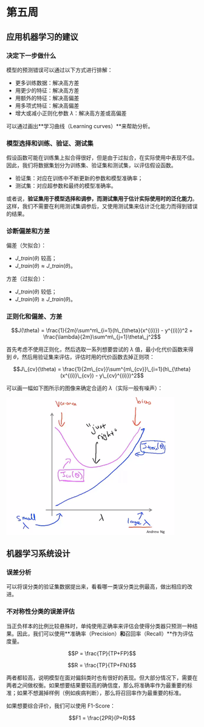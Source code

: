 # 第五周

## 应用机器学习的建议

### 决定下一步做什么

模型的预测错误可以通过以下方式进行排解：

* 更多训练数据：解决高方差
* 用更少的特征：解决高方差
* 用额外的特征：解决高偏差
* 用多项式特征：解决高偏差
* 增大或减小正则化参数 $\lambda$：解决高方差或高偏差

可以通过画出**学习曲线（Learning curves）**来帮助分析。

### 模型选择和训练、验证、测试集

假设函数可能在训练集上拟合得很好，但是由于过拟合，在实际使用中表现不佳。因此，我们将数据集划分为训练集、验证集和测试集，以评估假设函数。

* 验证集：对应在训练中不断更新的参数和模型准确率；
* 测试集：对应超参数和最终的模型准确率。

或者说，**验证集用于模型选择和调参，而测试集用于估计实际使用时的泛化能力**。这样，我们不需要在利用测试集调参后，又使用测试集来估计泛化能力而得到错误的结果。

### 诊断偏差和方差

偏差（欠拟合）：

- $J\_{train}(\theta)$ 较高；
- $J\_{train}(\theta) \approx J\_{train}(\theta)$。

方差（过拟合）：

- $J\_{train}(\theta)$ 较低；
- $J\_{train}(\theta) \geq J\_{train}(\theta)$。

### 正则化和偏差、方差

$$J(\theta) = \frac{1}{2m}\sum^m\_{i=1}(h\_{\theta}(x^{(i)}) - y^{(i)})^2 + \frac{\lambda}{2m}\sum^m\_{j=1}\theta\_j^2$$

首先考虑不使用正则化，然后选取一系列想要尝试的 $\lambda$ 值，最小化代价函数来得到 $\theta$，然后用验证集来评估，评估时用的代价函数去掉正则项：

$$J\_{cv}(\theta) = \frac{1}{2m\_{cv}}\sum^{m\_{cv}}\_{i=1}(h\_{\theta}(x^{(i)}\_{cv}) - y\_{cv}^{(i)})^2$$

可以画一幅如下图所示的图像来确定合适的 $\lambda$（实际一般有噪声）：

![](https://raw.githubusercontent.com/bighuang624/pic-repo/master/regularization-bias-and-variance.png)

## 机器学习系统设计

### 误差分析

可以将误分类的验证集数据提出来，看看哪一类误分类比例最高，做出相应的改进。

### 不对称性分类的误差评估

当正负样本的比例比较悬殊时，单纯使用正确率来评估会使得分类器只预测一种结果。因此，我们可以使用**准确率（Precision）**和**召回率（Recall）**作为评估度量。

$$P = \frac{TP}{TP+FP}$$

$$R = \frac{TP}{TP+FN}$$

两者都较高，说明模型在面对偏斜类时也有很好的表现。但大部分情况下，需要在两者之间做权衡。如果想要结果要较高的确信度，那么将准确率作为最重要的标准；如果不想漏掉样例（例如疾病判断），那么将召回率作为最重要的标准。

如果想要综合评价，我们可以使用 F1-Score：

$$F1 = \frac{2PR}{P+R}$$

<script type="text/x-mathjax-config">
 MathJax.Hub.Config({
   tex2jax: {inlineMath: [ ['$', '$'] ],
         displayMath: [ ['$$', '$$']]}
 });
</script>

<script src="https://cdn.bootcss.com/mathjax/2.7.4/latest.js?config=default"></script>